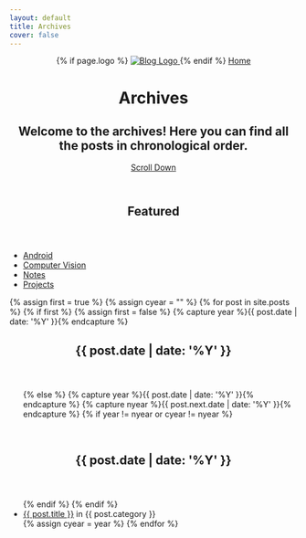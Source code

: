 ```yaml
---
layout: default
title: Archives
cover: false
---
```


<header class="main-header {% if page.cover %}" style="background-image: url({{ page.cover }}) {%else%}no-cover{% endif %}">
    <nav class="main-nav overlay clearfix">
            {% if page.logo %}
                <a class="blog-logo" href="{{ site.url }}">
                    <img src="{{ page.logo }}" alt="Blog Logo" />
                </a>
            {% endif %}
        <a class="back-button icon-arrow-left" href="{{ site.url }}">Home</a>
    </nav>
    <div class="vertical">
        <div class="main-header-content inner">
            <h1 class="page-title">Archives</h1>
            <h2 class="page-description">
                Welcome to the archives! Here you can find all the posts in chronological order.
            </h2>
        </div>
    </div>
    <a class="scroll-down icon-arrow-left" href="#content" data-offset="-45"><span class="hidden">Scroll Down</span></a>
</header>


<main id="content" class="content" role="main">
<article class="post">
	<header class="post-header">
        <h2 class="post-title">Featured</h2>
    </header>
    <section class="post-excerpt">
    	<ul>
    		<li>
    			<a href="{{ site.url }}/android">Android</a>
    		</li>
    		<li>
    			<a href="{{ site.url }}/computervision">Computer Vision</a>
    		</li>
    		<li>
    			<a href="{{ site.url }}/notes">Notes</a>
    		</li>
            <li>
                <a href="{{ site.url }}/projects">Projects</a>
            </li>
    	</ul>
    </section>
</article>    

{% assign first = true %}
{% assign cyear = "" %}
{% for post in site.posts %}
	{% if first %}
		{% assign first = false %}
		{% capture year %}{{ post.date | date: '%Y' }}{% endcapture %}
		<article class="post">
			<header class="post-header">
				<h2 class="post-title">{{ post.date | date: '%Y' }}</h2>
			</header>
			<section class="post-excerpt">
				<ul>
	{% else %}
		{% capture year %}{{ post.date | date: '%Y' }}{% endcapture %}
		{% capture nyear %}{{ post.next.date | date: '%Y' }}{% endcapture %}
		{% if year != nyear or cyear != nyear %}
			</ul>
			</section>
			</article>	
			<article class="post">
				<header class="post-header">
			        <h2 class="post-title">{{ post.date | date: '%Y' }}</h2>
			    </header>
			    <section class="post-excerpt">
			    <ul>
		{% endif %}
	{% endif %}    
    <li>
        <a href="{{ post.url }}">{{ post.title }}</a> in {{ post.category }}
    </li>
    {% assign cyear = year %}
{% endfor %}
</ul>
</section>
</article>
</main>